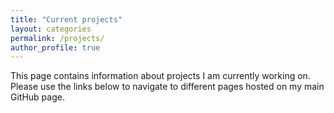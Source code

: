 ```yaml
---
title: "Current projects"
layout: categories
permalink: /projects/
author_profile: true
---
```


This page contains information about projects I am currently working on. Please use the links below to navigate to different pages hosted on my main GitHub page.
